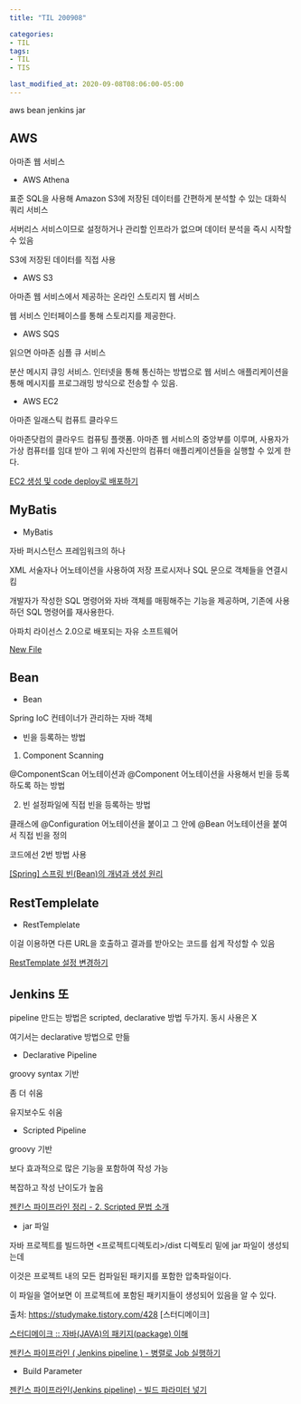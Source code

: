 ```yaml
---
title: "TIL 200908"

categories:
- TIL
tags:
- TIL
- TIS

last_modified_at: 2020-09-08T08:06:00-05:00
---
```

aws bean jenkins jar

## AWS

아마존 웹 서비스

* AWS Athena

표준 SQL을 사용해 Amazon S3에 저장된 데이터를 간편하게 분석할 수 있는 대화식 쿼리 서비스

서버리스 서비스이므로 설정하거나 관리할 인프라가 없으며 데이터 분석을 즉시 시작할 수 있음

S3에 저장된 데이터를 직접 사용

* AWS S3

아마존 웹 서비스에서 제공하는 온라인 스토리지 웹 서비스

웹 서비스 인터페이스를 통해 스토리지를 제공한다. 

* AWS SQS

읽으면 아마존 심플 큐 서비스

분산 메시지 큐잉 서비스. 인터넷을 통해 통신하는 방법으로 웹 서비스 애플리케이션을 통해 메시지를 프로그래밍 방식으로 전송할 수 있음.

* AWS EC2

아마존 일래스틱 컴퓨트 클라우드

아마존닷컴의 클라우드 컴퓨팅 플랫폼. 아마존 웹 서비스의 중앙부를 이루며, 사용자가 가상 컴퓨터를 임대 받아 그 위에 자신만의 컴퓨터 애플리케이션들을 실행할 수 있게 한다.

[EC2 생성 및 code deploy로 배포하기](https://velog.io/@naljajm/EC2-%EC%83%9D%EC%84%B1-%EB%B0%8F-code-deploy%EB%A1%9C-%EB%B0%B0%ED%8F%AC%ED%95%98%EA%B8%B0)


## MyBatis

* MyBatis

자바 퍼시스턴스 프레임워크의 하나

XML 서술자나 어노테이션을 사용하여 저장 프로시저나 SQL 문으로 객체들을 연결시킴

개발자가 작성한 SQL 명령어와 자바 객체를 매핑해주는 기능을 제공하며, 기존에 사용하던 SQL 명령어를 재사용한다.

아파치 라이선스 2.0으로 배포되는 자유 소프트웨어

[New File](https://github.com/0au-chu/0au-chu.github.io/new/master/_posts)


## Bean

* Bean

Spring IoC 컨테이너가 관리하는 자바 객체

* 빈을 등록하는 방법

1. Component Scanning

@ComponentScan 어노테이션과 @Component 어노테이션을 사용해서 빈을 등록하도록 하는 방법

2. 빈 설정파일에 직접 빈을 등록하는 방법

클래스에 @Configuration 어노테이션을 붙이고  그 안에 @Bean 어노테이션을 붙여서 직접 빈을 정의

코드에선 2번 방법 사용

[[Spring] 스프링 빈(Bean)의 개념과 생성 원리](https://atoz-develop.tistory.com/entry/Spring-%EC%8A%A4%ED%94%84%EB%A7%81-%EB%B9%88Bean%EC%9D%98-%EA%B0%9C%EB%85%90%EA%B3%BC-%EC%83%9D%EC%84%B1-%EC%9B%90%EB%A6%AC)


## RestTemplelate 

* RestTemplelate 

이걸 이용하면 다른 URL을 호출하고 결과를 받아오는 코드를 쉽게 작성할 수 있음

[RestTemplate 설정 변경하기](https://zepinos.tistory.com/34)



## Jenkins 또

pipeline 만드는 방법은 scripted, declarative 방법 두가지. 동시 사용은 X

여기서는 declarative 방법으로 만듦

* Declarative Pipeline 

groovy syntax 기반

좀 더 쉬움

유지보수도 쉬움

* Scripted Pipeline

groovy 기반

보다 효과적으로 많은 기능을 포함하여 작성 가능

복잡하고 작성 난이도가 높음

[젠킨스 파이프라인 정리 - 2. Scripted 문법 소개](https://jojoldu.tistory.com/356)

* jar 파일

자바 프로젝트를 빌드하면 <프로젝트디렉토리>/dist 디렉토리 밑에 jar 파일이 생성되는데

이것은 프로젝트 내의 모든 컴파일된 패키지를 포함한 압축파일이다. 

이 파일을 열어보면 이 프로젝트에 포함된 패키지들이 생성되어 있음을 알 수 있다. 

출처: https://studymake.tistory.com/428 [스터디메이크]

[스터디메이크 :: 자바(JAVA)의 패키지(package) 이해](https://studymake.tistory.com/428)

[젠킨스 파이프라인 ( Jenkins pipeline ) - 병렬로 Job 실행하기](https://bob-full.tistory.com/10)

* Build Parameter

[젠킨스 파이프라인(Jenkins pipeline) - 빌드 파라미터 넣기](https://bob-full.tistory.com/11)
